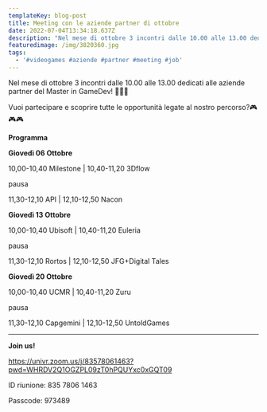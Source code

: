 ```yaml
---
templateKey: blog-post
title: Meeting con le aziende partner di ottobre
date: 2022-07-04T13:34:18.637Z
description: "Nel mese di ottobre 3 incontri dalle 10.00 alle 13.00 dedicati alle aziende partner del Master in GameDev! \U0001F47E\U0001F47E\U0001F47E\n\n\nVuoi partecipare e scoprire tutte le opportunità legate al nostro percorso?\U0001F3AE\U0001F3AE\U0001F3AE\n\n\n\nJoin us!"
featuredimage: /img/3820360.jpg
tags:
  - '#videogames #aziende #partner #meeting #job'
---
```

Nel mese di ottobre 3 incontri dalle 10.00 alle 13.00 dedicati alle aziende partner del Master in GameDev! 👾👾👾

Vuoi partecipare e scoprire tutte le opportunità legate al nostro percorso?🎮🎮🎮

**Programma**

**Giovedì 06 Ottobre**

10,00-10,40	Milestone  |  10,40-11,20	3Dflow

pausa			

11,30-12,10	API	      |   12,10-12,50	Nacon

**Giovedì 13 Ottobre**

10,00-10,40	Ubisoft   |    10,40-11,20	Euleria

pausa			

11,30-12,10 Rortos	       |   12,10-12,50	JFG+Digital Tales

**Giovedì 20 Ottobre**

10,00-10,40	UCMR    |  10,40-11,20 Zuru

pausa			

11,30-12,10	Capgemini  |  12,10-12,50	UntoldGames

- - -

**Join us!**

https://univr.zoom.us/j/83578061463?pwd=WHRDV2Q1OGZPL09zT0hPQUYxc0xGQT09

ID riunione: 835 7806 1463

Passcode: 973489
